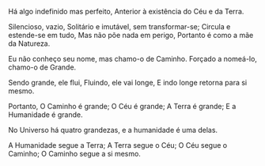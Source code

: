 Há algo indefinido mas perfeito,
Anterior à existência do Céu e da Terra.

Silencioso, vazio,
Solitário e imutável, sem transformar-se;
Circula e estende-se em tudo,
Mas não põe nada em perigo,
Portanto é como a mãe da Natureza.

Eu não conheço seu nome, mas chamo-o de Caminho.
Forçado a nomeá-lo, chamo-o de Grande.

Sendo grande, ele flui,
Fluindo, ele vai longe,
E indo longe retorna para si mesmo.

Portanto,
O Caminho é grande;
O Céu é grande;
A Terra é grande;
E a Humanidade é grande.

No Universo há quatro grandezas, e a humanidade é uma delas.

A Humanidade segue a Terra;
A Terra segue o Céu;
O Céu segue o Caminho;
O Caminho segue a si mesmo.